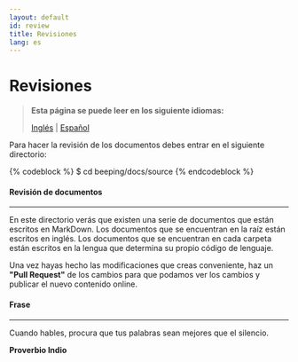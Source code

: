 ```yaml
---
layout: default
id: review
title: Revisiones
lang: es
---
```


# Revisiones

> **Esta página se puede leer en los siguiente idiomas:**
>  
> [Inglés](/beeping/review.html) | [Español](/beeping/es/review.html)

Para hacer la revisión de los documentos debes entrar en el siguiente directorio:

{% codeblock %}
$ cd beeping/docs/source
{% endcodeblock %}

#### Revisión de documentos

---

En este directorio verás que existen una serie de documentos que están escritos en MarkDown. Los documentos que se encuentran en la raíz están escritos en inglés. Los documentos que se encuentran en cada carpeta están escritos en la lengua que determina su propio código de lenguaje.

Una vez hayas hecho las modificaciones que creas conveniente, haz un **"Pull Request"** de los cambios para que podamos ver los cambios y publicar el nuevo contenido online.

#### Frase

---

Cuando hables, procura que tus palabras sean mejores que el silencio.

**Proverbio Indio**
